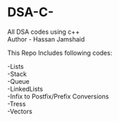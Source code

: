 # DSA-C-
All DSA codes using c++
<br>
Author - Hassan Jamshaid

This Repo Includes following codes:

-Lists
<br>
-Stack
<br>
-Queue
<br>
-LinkedLists
<br>
-Infix to Postfix/Prefix Conversions
<br>
-Tress
<br>
-Vectors

